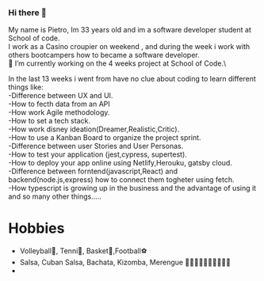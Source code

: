 ### Hi there 👋


My name is Pietro, Im 33 years old and im a software developer student at School of code.\
I work as a Casino croupier on weekend , and during the week i work with others bootcampers how to became a software developer.\
 🔭 I’m currently working on the 4 weeks project at School of  Code.\
 
 
In the last 13 weeks i went from have no clue about coding to learn different things like: \
 -Difference between UX and UI. \
 -How to fecth data from an API\
 -How work Agile methodology.\
 -How to set a tech stack. \
 -How work disney ideation(Dreamer,Realistic,Critic). \
 -How to use a Kanban Board to organize the project sprint. \
 -Difference between user Stories and User Personas. \
 -How to test your application (jest,cypress, supertest). \
 -How to deploy your app online using Netlify,Herouku, gatsby cloud. \
 -Difference between forntend(javascript,React) and backend(node.js,express) how to connect them togheter using fetch. \
 -How typescript is growing up in the business and the advantage of using it and so many  other things.....
 
 # Hobbies
 
 - Volleyball🏐, Tenni🎾, Basket🏀,Football⚽️ 
 - Salsa, Cuban Salsa, Bachata, Kizomba, Merengue 🕺🏾🕺🏾🕺🏾🕺🏾🕺🏾 
 - 
 


 
 
 

